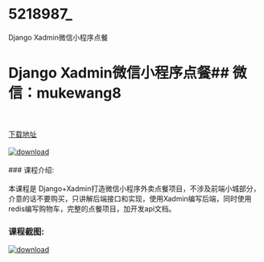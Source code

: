 # 5218987_
Django Xadmin微信小程序点餐
# Django Xadmin微信小程序点餐## 微信：mukewang8
<br/></br>[下载地址](http://www.36tz.cn/article/5218987 "下载地址")
<br/></br>[![download](http://36tz.cn/muke_img/2021_03_1-55-300x171.png "下载地址")](http://www.36tz.cn/article/5218987 "下载地址")
<br/></br>### 课程介绍:<br/></br>本课程是 Django+Xadmin打造微信小程序外卖点餐项目，不涉及前端小城部分，介意的话不要购买，只讲解后端接口和实现，使用Xadmin编写后端，同时使用redis编写购物车，完整的点餐项目，加开发api文档。

### 课程截图:
[![download](http://36tz.cn/muke_img/2021_03_2-52.png "下载地址")](http://www.36tz.cn/article/5218987 "下载地址")
